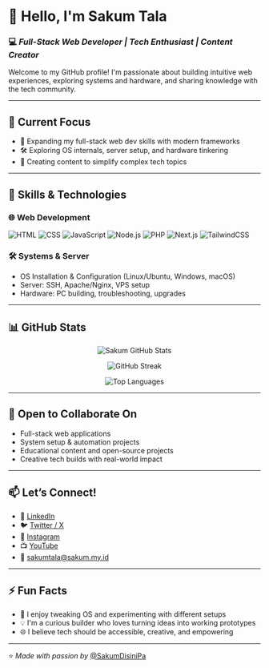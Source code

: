 # 👋 Hello, I'm Sakum Tala

### 💻 *Full-Stack Web Developer | Tech Enthusiast | Content Creator*

Welcome to my GitHub profile! I'm passionate about building intuitive web experiences, exploring systems and hardware, and sharing knowledge with the tech community.

---

## 🔭 Current Focus

- 🚀 Expanding my full-stack web dev skills with modern frameworks
- 🛠️ Exploring OS internals, server setup, and hardware tinkering
- 🎥 Creating content to simplify complex tech topics

---

## 🧠 Skills & Technologies

### 🌐 Web Development
![HTML](https://img.shields.io/badge/HTML-E34F26?style=flat-square&logo=html5&logoColor=white)
![CSS](https://img.shields.io/badge/CSS-1572B6?style=flat-square&logo=css3&logoColor=white)
![JavaScript](https://img.shields.io/badge/JavaScript-F7DF1E?style=flat-square&logo=javascript&logoColor=black)
![Node.js](https://img.shields.io/badge/Node.js-339933?style=flat-square&logo=node.js&logoColor=white)
![PHP](https://img.shields.io/badge/PHP-777BB4?style=flat-square&logo=php&logoColor=white)
![Next.js](https://img.shields.io/badge/Next.js-000000?style=flat-square&logo=next.js&logoColor=white)
![TailwindCSS](https://img.shields.io/badge/TailwindCSS-38B2AC?style=flat-square&logo=tailwind-css&logoColor=white)

### 🛠️ Systems & Server
- OS Installation & Configuration (Linux/Ubuntu, Windows, macOS)
- Server: SSH, Apache/Nginx, VPS setup
- Hardware: PC building, troubleshooting, upgrades

---

## 📊 GitHub Stats

<p align="center">
  <img src="https://github-readme-stats.vercel.app/api?username=SakumDisiniPa&show_icons=true&theme=tokyonight" alt="Sakum GitHub Stats" />
</p>

<p align="center">
  <img src="https://github-readme-streak-stats.herokuapp.com/?user=SakumDisiniPa&theme=tokyonight" alt="GitHub Streak" />
</p>

<p align="center">
  <img src="https://github-readme-stats.vercel.app/api/top-langs/?username=SakumDisiniPa&layout=compact&theme=tokyonight" alt="Top Languages" />
</p>

---

## 🤝 Open to Collaborate On

- Full-stack web applications
- System setup & automation projects
- Educational content and open-source projects
- Creative tech builds with real-world impact

---

## 📫 Let’s Connect!

- 💼 [LinkedIn](https://www.linkedin.com/in/sakum-tala-6b304a348/)
- 🐦 [Twitter / X](https://x.com/SakumT57692)
- 📸 [Instagram](https://www.instagram.com/psakum)
- 📺 [YouTube](https://youtube.com/@SAKUM_DISINI_PA)
- 📧 [sakumtala@sakum.my.id](mailto:sakumtala@sakum.my.id)

---

## ⚡ Fun Facts

- 🔧 I enjoy tweaking OS and experimenting with different setups
- 💡 I'm a curious builder who loves turning ideas into working prototypes
- 🌐 I believe tech should be accessible, creative, and empowering

---

⭐ *Made with passion by* [@SakumDisiniPa](https://github.com/SakumDisiniPa)
